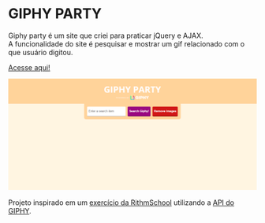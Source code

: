 <h1>GIPHY PARTY</h1>
<p>Giphy party é um site que criei para praticar jQuery e AJAX. <br>
A funcionalidade do site é pesquisar e mostrar um gif relacionado com o que usuário digitou.</p>
<p><a href="https://aclevi.github.io/giphy-party/">Acesse aqui!</a> </p>
<img src="assets/capture.PNG" alt="Logo" width="1000">
<p>Projeto inspirado em um <a href="https://www.rithmschool.com/courses/intermediate-javascript-part-2/ajax-exercises" target="_blank">exercício da RithmSchool</a> utilizando a <a href="https://developers.giphy.com/docs/api/" target="_blank">API do GIPHY</a>.</p>
